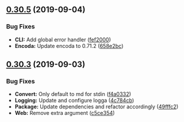 ## [0.30.5](https://github.com/stencila/stencila/compare/v0.30.4...v0.30.5) (2019-09-04)


### Bug Fixes

* **CLI:** Add global error handler ([fef2000](https://github.com/stencila/stencila/commit/fef2000))
* **Encoda:** Update encoda to 0.71.2 ([658e2bc](https://github.com/stencila/stencila/commit/658e2bc))

## [0.30.3](https://github.com/stencila/stencila/compare/v0.30.2...v0.30.3) (2019-09-03)


### Bug Fixes

* **Convert:** Only default to md for stdin ([f4a0332](https://github.com/stencila/stencila/commit/f4a0332))
* **Logging:** Update and configure logga ([4c784cb](https://github.com/stencila/stencila/commit/4c784cb))
* **Package:** Update dependencies and refactor accordingly ([49fffc2](https://github.com/stencila/stencila/commit/49fffc2))
* **Web:** Remove extra argument ([c5ce354](https://github.com/stencila/stencila/commit/c5ce354))
